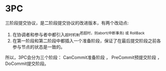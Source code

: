 # 3PC
三阶段提交协议，是二阶段提交协议的改进版本，有两个改动点:
1. 在协调者和参与者中都引入`超时机制`<sup>若超时，则abort(中断事务) 或 RollBack</sup>
2. 在第一阶段和第二阶段中都插入一个准备阶段，保证了在最后提交阶段之前各参与节点的状态是一致的。

所以，3PC会分为三个阶段： CanCommit准备阶段 ， PreCommit预提交阶段 ， DoCommit提交阶段。
